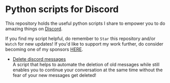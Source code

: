 # Python scripts for Discord

This repository holds the useful python scripts I share to empower you to do amazing things on [Discord](https://discordapp.com/).

If you find my script helpful, do remember to `Star` this repository and/or `Watch` for new updates!
If you'd like to support my work further, do consider becoming one of my sponsors [HERE](https://github.com/sponsors/eugenepeh).

* [Delete discord messages](delete_messages.py)<br/>
  A script that helps to automate the deletion of old messages while still enables you to continue your conversation at the same time 
  without the fear of your new messages get deleted! 

